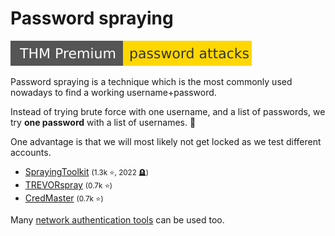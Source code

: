 # Password spraying

[![passwordattacks](../../../_badges/thmp/passwordattacks.svg)](https://tryhackme.com/room/passwordattacks)

<div class="row row-cols-lg-2"><div>

Password spraying is a technique which is the most commonly used nowadays to find a working username+password.

Instead of trying brute force with one username, and a list of passwords, we try **one password** with a list of usernames. 🤖

One advantage is that we will most likely not get locked as we test different accounts.
</div><div>

* [SprayingToolkit](https://github.com/byt3bl33d3r/SprayingToolkit) <small>(1.3k ⭐, 2022 🪦)</small>
* [TREVORspray](https://github.com/blacklanternsecurity/TREVORspray) <small>(0.7k ⭐)</small>
* [CredMaster](https://github.com/knavesec/CredMaster) <small>(0.7k ⭐)</small>

Many [network authentication tools](/cybersecurity/red-team/s2.discovery/techniques/network/auth.md) can be used too.
</div></div>